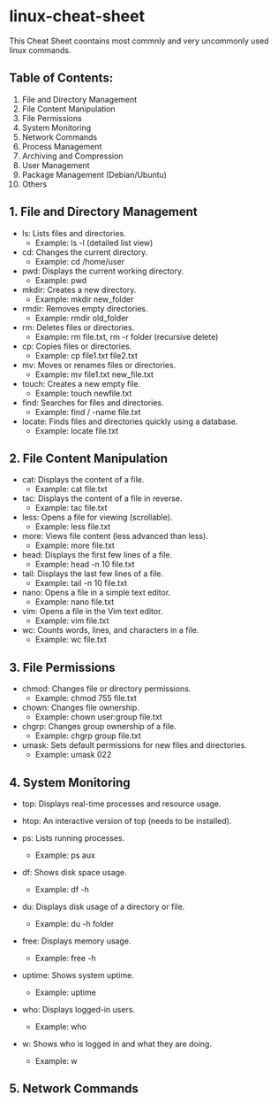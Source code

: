 # linux-cheat-sheet
This Cheat Sheet coontains most commnly and very uncommonly used linux commands.

## Table of Contents:
1. File and Directory Management
2. File Content Manipulation
3. File Permissions
4. System Monitoring
5. Network Commands
6. Process Management
7. Archiving and Compression
8. User Management
9. Package Management (Debian/Ubuntu)
10. Others

## 1. File and Directory Management
* ls: Lists files and directories.
  - Example: ls -l (detailed list view)
* cd: Changes the current directory.
  - Example: cd /home/user
* pwd: Displays the current working directory.
  - Example: pwd
* mkdir: Creates a new directory.
  - Example: mkdir new_folder
* rmdir: Removes empty directories.
  - Example: rmdir old_folder
* rm: Deletes files or directories.
  - Example: rm file.txt, rm -r folder (recursive delete)
* cp: Copies files or directories.
  - Example: cp file1.txt file2.txt
* mv: Moves or renames files or directories.
  - Example: mv file1.txt new_file.txt
* touch: Creates a new empty file.
  - Example: touch newfile.txt
* find: Searches for files and directories.
  - Example: find / -name file.txt
* locate: Finds files and directories quickly using a database.
  - Example: locate file.txt

## 2. File Content Manipulation
* cat: Displays the content of a file.
    - Example: cat file.txt
* tac: Displays the content of a file in reverse.
    - Example: tac file.txt
* less: Opens a file for viewing (scrollable).
    - Example: less file.txt
*  more: Views file content (less advanced than less).
    - Example: more file.txt
* head: Displays the first few lines of a file.
    - Example: head -n 10 file.txt
* tail: Displays the last few lines of a file.
    - Example: tail -n 10 file.txt
* nano: Opens a file in a simple text editor.
    - Example: nano file.txt
* vim: Opens a file in the Vim text editor.
    - Example: vim file.txt
* wc: Counts words, lines, and characters in a file.
    - Example: wc file.txt

## 3. File Permissions
* chmod: Changes file or directory permissions.
    - Example: chmod 755 file.txt
* chown: Changes file ownership.
    - Example: chown user:group file.txt
* chgrp: Changes group ownership of a file.
    - Example: chgrp group file.txt
* umask: Sets default permissions for new files and directories.
    - Example: umask 022
## 4. System Monitoring
* top: Displays real-time processes and resource usage.

* htop: An interactive version of top (needs to be installed).

*  ps: Lists running processes.
    - Example: ps aux
* df: Shows disk space usage.
    - Example: df -h
* du: Displays disk usage of a directory or file.
    - Example: du -h folder
* free: Displays memory usage.
    - Example: free -h
* uptime: Shows system uptime.
    - Example: uptime
* who: Displays logged-in users.
    - Example: who
* w: Shows who is logged in and what they are doing.
    - Example: w
 
## 5. Network Commands
















